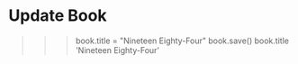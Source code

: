 # Update Book
>>> book.title = "Nineteen Eighty-Four"
>>> book.save()
>>> book.title
'Nineteen Eighty-Four'